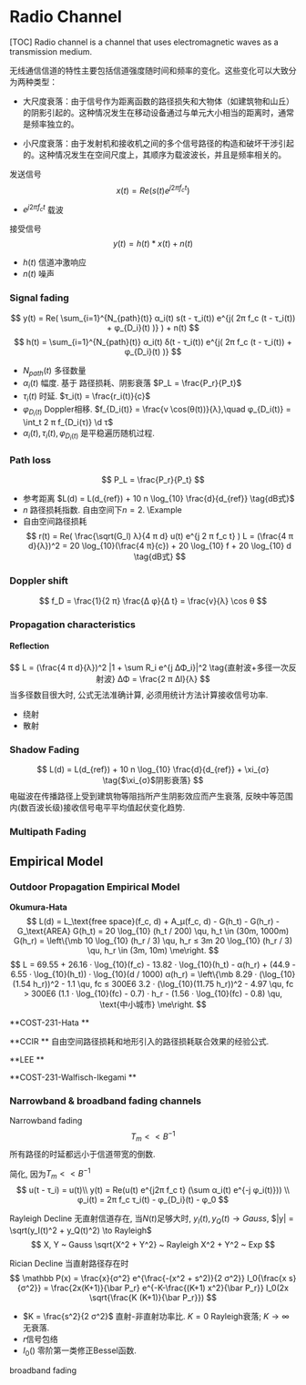 # Radio Channel
[TOC]
Radio channel is a channel that uses electromagnetic waves as a transmission medium.

无线通信信道的特性主要包括信道强度随时间和频率的变化。这些变化可以大致分为两种类型：

- 大尺度衰落：由于信号作为距离函数的路径损失和大物体（如建筑物和山丘）的阴影引起的。这种情况发生在移动设备通过与单元大小相当的距离时，通常是频率独立的。

- 小尺度衰落：由于发射机和接收机之间的多个信号路径的构造和破坏干涉引起的。这种情况发生在空间尺度上，其顺序为载波波长，并且是频率相关的。

发送信号
$$
x(t) = Re( s(t) e^{j2π f_c t} )
$$
- $e^{j 2 π f_c t}$ 载波

接受信号
$$
y(t) = h(t) * x(t) + n(t)
$$

- $h(t)$ 信道冲激响应
- $n(t)$ 噪声




### Signal fading
$$
y(t) = Re( \sum_{i=1}^{N_{path}(t)} α_i(t) s(t - τ_i(t)) e^{j( 2π f_c (t - τ_i(t)) + φ_{D_i}(t) )} ) + n(t)
$$
$$
h(t) = \sum_{i=1}^{N_{path}(t)} α_i(t) δ(t - τ_i(t)) e^{j( 2π f_c (t - τ_i(t)) + φ_{D_i}(t) )}
$$

- $N_{path}(t)$ 多径数量
- $α_i(t)$ 幅度. 基于 路径损耗、阴影衰落 $P_L = \frac{P_r}{P_t}$
- $τ_i(t)$ 时延. $τ_i(t) = \frac{r_i(t)}{c}$
- $φ_{D_i(t)}$ Doppler相移. $f_{D_i(t)} = \frac{v \cos(θ(t))}{λ},\quad φ_{D_i(t)} = \int_t 2 π f_{D_i(τ)} \d τ$
- $α_i(t), τ_i(t), φ_{D_i(t)}$ 是平稳遍历随机过程.

### Path loss
$$
P_L = \frac{P_r}{P_t}
$$
- 参考距离
$L(d) = L(d_{ref}) + 10 n \log_{10} \frac{d}{d_{ref}}  \tag{dB式}$
- $n$ 路径损耗指数. 自由空间下$n = 2$.
\Example
- 自由空间路径损耗
$$
r(t) = Re( \frac{\sqrt(G_l) λ}{4 π d} u(t) e^{j 2 π f_c t} )
L = (\frac{4 π d}{λ})^2
= 20 \log_{10}(\frac{4 π}{c}) + 20 \log_{10} f + 20 \log_{10} d  \tag{dB式}
$$

### Doppler shift
$$
f_D = \frac{1}{2 π} \frac{Δ φ}{Δ t} = \frac{v}{λ} \cos θ
$$

### Propagation characteristics
#### Reflection
$$
L = (\frac{4 π d}{λ})^2 |1 + \sum R_i e^{j ΔΦ_i}|^2  \tag{直射波+多径一次反射波}
ΔΦ = \frac{2 π Δl}{λ}
$$
当多径数目很大时, 公式无法准确计算, 必须用统计方法计算接收信号功率.
* 绕射
* 散射

### Shadow Fading

$$
L(d) = L(d_{ref}) + 10 n \log_{10} \frac{d}{d_{ref}} + \xi_{σ}  \tag{$\xi_{σ}$阴影衰落}
$$
电磁波在传播路径上受到建筑物等阻挡所产生阴影效应而产生衰落, 反映中等范围内(数百波长级)接收信号电平平均值起伏变化趋势.

### Multipath Fading

## Empirical Model
### Outdoor Propagation Empirical Model
**Okumura-Hata**
$$
L(d) = L_\text{free space}(f_c, d) + A_μ(f_c, d) - G(h_t) - G(h_r) - G_\text{AREA}
G(h_t) = 20 \log_{10} (h_t / 200) \qu, h_t \in (30m, 1000m)
G(h_r) = \left\{\mb
10 \log_{10} (h_r / 3) \qu, h_r ≤ 3m
20 \log_{10} (h_r / 3) \qu, h_r \in (3m, 10m)
\me\right.
$$
$$
L = 69.55 + 26.16 · \log_{10}(f_c) - 13.82 · \log_{10}(h_t) - α(h_r) + (44.9 - 6.55 · \log_{10}(h_t)) · \log_{10}(d / 1000)
α(h_r) = \left\{\mb
8.29 · (\log_{10}(1.54 h_r))^2 - 1.1  \qu,  fc ≤ 300E6
3.2 · (\log_{10}(11.75 h_r))^2 - 4.97  \qu, fc > 300E6
(1.1 · \log_{10}(fc) - 0.7) · h_r - (1.56 · \log_{10}(fc) - 0.8)  \qu, \text{中小城市}
\me\right.
$$

**COST-231-Hata **			

**CCIR **
自由空间路径损耗和地形引入的路径损耗联合效果的经验公式.

**LEE **

**COST-231-Walfisch-Ikegami **

### Narrowband & broadband fading channels
Narrowband fading
$$
T_m << B^{-1}
$$
所有路径的时延都远小于信道带宽的倒数.

简化, 因为$T_m << B^{-1}$
$$
u(t - τ_i) = u(t)\\
y(t) = Re(u(t) e^{j2π f_c t} (\sum α_i(t) e^{-j φ_i(t)})) \\
φ_i(t) = 2π f_c τ_i(t) - φ_{D_i}(t) - φ_0
$$

Rayleigh Decline
无直射信道存在, 当$N(t)$足够大时, $y_I(t), y_Q(t) \to Gauss$, $|y| = \sqrt(y_I(t)^2 + y_Q(t)^2) \to Rayleigh$ 
$$
X, Y ~ Gauss
\sqrt{X^2 + Y^2} ~ Rayleigh
X^2 + Y^2 ~ Exp
$$

Rician Decline
当直射路径存在时
$$
\mathbb P(x) = \frac{x}{σ^2} e^{\frac{-(x^2 + s^2)}{2 σ^2}} I_0{\frac{x s}{σ^2}}
= \frac{2x(K+1)}{\bar P_r} e^{-K-\frac{(K+1) x^2}{\bar P_r}} I_0(2x \sqrt{\frac{K (K+1)}{\bar P_r}})
$$

- $K = \frac{s^2}{2 σ^2}$ 直射-非直射功率比. $K = 0$ Rayleigh衰落; $K \to \infty$ 无衰落.
- $r$信号包络
- $I_0()$ 零阶第一类修正Bessel函数.

broadband fading